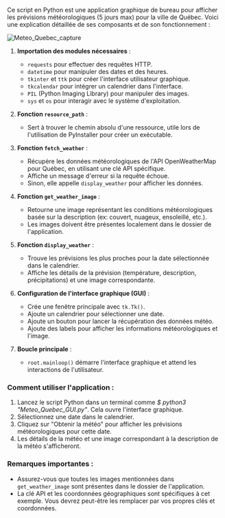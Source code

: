 Ce script en Python est une application graphique de bureau pour afficher les prévisions météorologiques (5 jours max) pour la ville de Québec. Voici une explication détaillée de ses composants et de son fonctionnement :

![Meteo_Quebec_capture](https://github.com/danydube1971/Meteo_Quebec/assets/74633244/8d1e1ec0-ac4d-4ecc-a201-8f7908cc3ea1)


1. **Importation des modules nécessaires** :
   - `requests` pour effectuer des requêtes HTTP.
   - `datetime` pour manipuler des dates et des heures.
   - `tkinter` et `ttk` pour créer l'interface utilisateur graphique.
   - `tkcalendar` pour intégrer un calendrier dans l'interface.
   - `PIL` (Python Imaging Library) pour manipuler des images.
   - `sys` et `os` pour interagir avec le système d'exploitation.

2. **Fonction `resource_path`** :
   - Sert à trouver le chemin absolu d'une ressource, utile lors de l'utilisation de PyInstaller pour créer un exécutable.

3. **Fonction `fetch_weather`** :
   - Récupère les données météorologiques de l'API OpenWeatherMap pour Québec, en utilisant une clé API spécifique.
   - Affiche un message d'erreur si la requête échoue.
   - Sinon, elle appelle `display_weather` pour afficher les données.

4. **Fonction `get_weather_image`** :
   - Retourne une image représentant les conditions météorologiques basée sur la description (ex: couvert, nuageux, ensoleillé, etc.).
   - Les images doivent être présentes localement dans le dossier de l'application.

5. **Fonction `display_weather`** :
   - Trouve les prévisions les plus proches pour la date sélectionnée dans le calendrier.
   - Affiche les détails de la prévision (température, description, précipitations) et une image correspondante.

6. **Configuration de l'interface graphique (GUI)** :
   - Crée une fenêtre principale avec `tk.Tk()`.
   - Ajoute un calendrier pour sélectionner une date.
   - Ajoute un bouton pour lancer la récupération des données météo.
   - Ajoute des labels pour afficher les informations météorologiques et l'image.

7. **Boucle principale** :
   - `root.mainloop()` démarre l'interface graphique et attend les interactions de l'utilisateur.

### Comment utiliser l'application :

1. Lancez le script Python dans un terminal comme *$ python3 "Meteo_Quebec_GUI.py"*. Cela ouvre l'interface graphique.
2. Sélectionnez une date dans le calendrier.
3. Cliquez sur "Obtenir la météo" pour afficher les prévisions météorologiques pour cette date.
4. Les détails de la météo et une image correspondant à la description de la météo s'afficheront.

### Remarques importantes :
- Assurez-vous que toutes les images mentionnées dans `get_weather_image` sont présentes dans le dossier de l'application.
- La clé API et les coordonnées géographiques sont spécifiques à cet exemple. Vous devrez peut-être les remplacer par vos propres clés et coordonnées.
